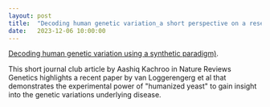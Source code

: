 ```yaml
---
layout: post
title:  "Decoding human genetic variation_a short perspective on a research article"
date:   2023-12-06 10:00:00
---
```

[Decoding human genetic variation using a synthetic paradigm)](https://www.nature.com/articles/s41576-023-00682-x). 

This short journal club article by Aashiq Kachroo in Nature Reviews Genetics highlights a recent paper by van Loggerengerg et al that demonstrates the experimental power of "humanized yeast" to gain insight into the genetic variations underlying disease. 





